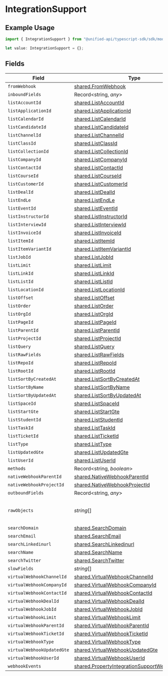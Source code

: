 # IntegrationSupport

## Example Usage

```typescript
import { IntegrationSupport } from "@unified-api/typescript-sdk/sdk/models/shared";

let value: IntegrationSupport = {};
```

## Fields

| Field                                                                                                                   | Type                                                                                                                    | Required                                                                                                                | Description                                                                                                             |
| ----------------------------------------------------------------------------------------------------------------------- | ----------------------------------------------------------------------------------------------------------------------- | ----------------------------------------------------------------------------------------------------------------------- | ----------------------------------------------------------------------------------------------------------------------- |
| `fromWebhook`                                                                                                           | [shared.FromWebhook](../../../sdk/models/shared/fromwebhook.md)                                                         | :heavy_minus_sign:                                                                                                      | N/A                                                                                                                     |
| `inboundFields`                                                                                                         | Record<string, *any*>                                                                                                   | :heavy_minus_sign:                                                                                                      | N/A                                                                                                                     |
| `listAccountId`                                                                                                         | [shared.ListAccountId](../../../sdk/models/shared/listaccountid.md)                                                     | :heavy_minus_sign:                                                                                                      | N/A                                                                                                                     |
| `listApplicationId`                                                                                                     | [shared.ListApplicationId](../../../sdk/models/shared/listapplicationid.md)                                             | :heavy_minus_sign:                                                                                                      | N/A                                                                                                                     |
| `listCalendarId`                                                                                                        | [shared.ListCalendarId](../../../sdk/models/shared/listcalendarid.md)                                                   | :heavy_minus_sign:                                                                                                      | N/A                                                                                                                     |
| `listCandidateId`                                                                                                       | [shared.ListCandidateId](../../../sdk/models/shared/listcandidateid.md)                                                 | :heavy_minus_sign:                                                                                                      | N/A                                                                                                                     |
| `listChannelId`                                                                                                         | [shared.ListChannelId](../../../sdk/models/shared/listchannelid.md)                                                     | :heavy_minus_sign:                                                                                                      | N/A                                                                                                                     |
| `listClassId`                                                                                                           | [shared.ListClassId](../../../sdk/models/shared/listclassid.md)                                                         | :heavy_minus_sign:                                                                                                      | N/A                                                                                                                     |
| `listCollectionId`                                                                                                      | [shared.ListCollectionId](../../../sdk/models/shared/listcollectionid.md)                                               | :heavy_minus_sign:                                                                                                      | N/A                                                                                                                     |
| `listCompanyId`                                                                                                         | [shared.ListCompanyId](../../../sdk/models/shared/listcompanyid.md)                                                     | :heavy_minus_sign:                                                                                                      | N/A                                                                                                                     |
| `listContactId`                                                                                                         | [shared.ListContactId](../../../sdk/models/shared/listcontactid.md)                                                     | :heavy_minus_sign:                                                                                                      | N/A                                                                                                                     |
| `listCourseId`                                                                                                          | [shared.ListCourseId](../../../sdk/models/shared/listcourseid.md)                                                       | :heavy_minus_sign:                                                                                                      | N/A                                                                                                                     |
| `listCustomerId`                                                                                                        | [shared.ListCustomerId](../../../sdk/models/shared/listcustomerid.md)                                                   | :heavy_minus_sign:                                                                                                      | N/A                                                                                                                     |
| `listDealId`                                                                                                            | [shared.ListDealId](../../../sdk/models/shared/listdealid.md)                                                           | :heavy_minus_sign:                                                                                                      | N/A                                                                                                                     |
| `listEndLe`                                                                                                             | [shared.ListEndLe](../../../sdk/models/shared/listendle.md)                                                             | :heavy_minus_sign:                                                                                                      | N/A                                                                                                                     |
| `listEventId`                                                                                                           | [shared.ListEventId](../../../sdk/models/shared/listeventid.md)                                                         | :heavy_minus_sign:                                                                                                      | N/A                                                                                                                     |
| `listInstructorId`                                                                                                      | [shared.ListInstructorId](../../../sdk/models/shared/listinstructorid.md)                                               | :heavy_minus_sign:                                                                                                      | N/A                                                                                                                     |
| `listInterviewId`                                                                                                       | [shared.ListInterviewId](../../../sdk/models/shared/listinterviewid.md)                                                 | :heavy_minus_sign:                                                                                                      | N/A                                                                                                                     |
| `listInvoiceId`                                                                                                         | [shared.ListInvoiceId](../../../sdk/models/shared/listinvoiceid.md)                                                     | :heavy_minus_sign:                                                                                                      | N/A                                                                                                                     |
| `listItemId`                                                                                                            | [shared.ListItemId](../../../sdk/models/shared/listitemid.md)                                                           | :heavy_minus_sign:                                                                                                      | N/A                                                                                                                     |
| `listItemVariantId`                                                                                                     | [shared.ListItemVariantId](../../../sdk/models/shared/listitemvariantid.md)                                             | :heavy_minus_sign:                                                                                                      | N/A                                                                                                                     |
| `listJobId`                                                                                                             | [shared.ListJobId](../../../sdk/models/shared/listjobid.md)                                                             | :heavy_minus_sign:                                                                                                      | N/A                                                                                                                     |
| `listLimit`                                                                                                             | [shared.ListLimit](../../../sdk/models/shared/listlimit.md)                                                             | :heavy_minus_sign:                                                                                                      | N/A                                                                                                                     |
| `listLinkId`                                                                                                            | [shared.ListLinkId](../../../sdk/models/shared/listlinkid.md)                                                           | :heavy_minus_sign:                                                                                                      | N/A                                                                                                                     |
| `listListId`                                                                                                            | [shared.ListListId](../../../sdk/models/shared/listlistid.md)                                                           | :heavy_minus_sign:                                                                                                      | N/A                                                                                                                     |
| `listLocationId`                                                                                                        | [shared.ListLocationId](../../../sdk/models/shared/listlocationid.md)                                                   | :heavy_minus_sign:                                                                                                      | N/A                                                                                                                     |
| `listOffset`                                                                                                            | [shared.ListOffset](../../../sdk/models/shared/listoffset.md)                                                           | :heavy_minus_sign:                                                                                                      | N/A                                                                                                                     |
| `listOrder`                                                                                                             | [shared.ListOrder](../../../sdk/models/shared/listorder.md)                                                             | :heavy_minus_sign:                                                                                                      | N/A                                                                                                                     |
| `listOrgId`                                                                                                             | [shared.ListOrgId](../../../sdk/models/shared/listorgid.md)                                                             | :heavy_minus_sign:                                                                                                      | N/A                                                                                                                     |
| `listPageId`                                                                                                            | [shared.ListPageId](../../../sdk/models/shared/listpageid.md)                                                           | :heavy_minus_sign:                                                                                                      | N/A                                                                                                                     |
| `listParentId`                                                                                                          | [shared.ListParentId](../../../sdk/models/shared/listparentid.md)                                                       | :heavy_minus_sign:                                                                                                      | N/A                                                                                                                     |
| `listProjectId`                                                                                                         | [shared.ListProjectId](../../../sdk/models/shared/listprojectid.md)                                                     | :heavy_minus_sign:                                                                                                      | N/A                                                                                                                     |
| `listQuery`                                                                                                             | [shared.ListQuery](../../../sdk/models/shared/listquery.md)                                                             | :heavy_minus_sign:                                                                                                      | N/A                                                                                                                     |
| `listRawFields`                                                                                                         | [shared.ListRawFields](../../../sdk/models/shared/listrawfields.md)                                                     | :heavy_minus_sign:                                                                                                      | N/A                                                                                                                     |
| `listRepoId`                                                                                                            | [shared.ListRepoId](../../../sdk/models/shared/listrepoid.md)                                                           | :heavy_minus_sign:                                                                                                      | N/A                                                                                                                     |
| `listRootId`                                                                                                            | [shared.ListRootId](../../../sdk/models/shared/listrootid.md)                                                           | :heavy_minus_sign:                                                                                                      | N/A                                                                                                                     |
| `listSortByCreatedAt`                                                                                                   | [shared.ListSortByCreatedAt](../../../sdk/models/shared/listsortbycreatedat.md)                                         | :heavy_minus_sign:                                                                                                      | N/A                                                                                                                     |
| `listSortByName`                                                                                                        | [shared.ListSortByName](../../../sdk/models/shared/listsortbyname.md)                                                   | :heavy_minus_sign:                                                                                                      | N/A                                                                                                                     |
| `listSortByUpdatedAt`                                                                                                   | [shared.ListSortByUpdatedAt](../../../sdk/models/shared/listsortbyupdatedat.md)                                         | :heavy_minus_sign:                                                                                                      | N/A                                                                                                                     |
| `listSpaceId`                                                                                                           | [shared.ListSpaceId](../../../sdk/models/shared/listspaceid.md)                                                         | :heavy_minus_sign:                                                                                                      | N/A                                                                                                                     |
| `listStartGte`                                                                                                          | [shared.ListStartGte](../../../sdk/models/shared/liststartgte.md)                                                       | :heavy_minus_sign:                                                                                                      | N/A                                                                                                                     |
| `listStudentId`                                                                                                         | [shared.ListStudentId](../../../sdk/models/shared/liststudentid.md)                                                     | :heavy_minus_sign:                                                                                                      | N/A                                                                                                                     |
| `listTaskId`                                                                                                            | [shared.ListTaskId](../../../sdk/models/shared/listtaskid.md)                                                           | :heavy_minus_sign:                                                                                                      | N/A                                                                                                                     |
| `listTicketId`                                                                                                          | [shared.ListTicketId](../../../sdk/models/shared/listticketid.md)                                                       | :heavy_minus_sign:                                                                                                      | N/A                                                                                                                     |
| `listType`                                                                                                              | [shared.ListType](../../../sdk/models/shared/listtype.md)                                                               | :heavy_minus_sign:                                                                                                      | N/A                                                                                                                     |
| `listUpdatedGte`                                                                                                        | [shared.ListUpdatedGte](../../../sdk/models/shared/listupdatedgte.md)                                                   | :heavy_minus_sign:                                                                                                      | N/A                                                                                                                     |
| `listUserId`                                                                                                            | [shared.ListUserId](../../../sdk/models/shared/listuserid.md)                                                           | :heavy_minus_sign:                                                                                                      | N/A                                                                                                                     |
| `methods`                                                                                                               | Record<string, *boolean*>                                                                                               | :heavy_minus_sign:                                                                                                      | N/A                                                                                                                     |
| `nativeWebhookParentId`                                                                                                 | [shared.NativeWebhookParentId](../../../sdk/models/shared/nativewebhookparentid.md)                                     | :heavy_minus_sign:                                                                                                      | N/A                                                                                                                     |
| `nativeWebhookProjectId`                                                                                                | [shared.NativeWebhookProjectId](../../../sdk/models/shared/nativewebhookprojectid.md)                                   | :heavy_minus_sign:                                                                                                      | N/A                                                                                                                     |
| `outboundFields`                                                                                                        | Record<string, *any*>                                                                                                   | :heavy_minus_sign:                                                                                                      | N/A                                                                                                                     |
| `rawObjects`                                                                                                            | *string*[]                                                                                                              | :heavy_minus_sign:                                                                                                      | objects that we map from in the integration                                                                             |
| `searchDomain`                                                                                                          | [shared.SearchDomain](../../../sdk/models/shared/searchdomain.md)                                                       | :heavy_minus_sign:                                                                                                      | N/A                                                                                                                     |
| `searchEmail`                                                                                                           | [shared.SearchEmail](../../../sdk/models/shared/searchemail.md)                                                         | :heavy_minus_sign:                                                                                                      | N/A                                                                                                                     |
| `searchLinkedinurl`                                                                                                     | [shared.SearchLinkedinurl](../../../sdk/models/shared/searchlinkedinurl.md)                                             | :heavy_minus_sign:                                                                                                      | N/A                                                                                                                     |
| `searchName`                                                                                                            | [shared.SearchName](../../../sdk/models/shared/searchname.md)                                                           | :heavy_minus_sign:                                                                                                      | N/A                                                                                                                     |
| `searchTwitter`                                                                                                         | [shared.SearchTwitter](../../../sdk/models/shared/searchtwitter.md)                                                     | :heavy_minus_sign:                                                                                                      | N/A                                                                                                                     |
| `slowFields`                                                                                                            | *string*[]                                                                                                              | :heavy_minus_sign:                                                                                                      | N/A                                                                                                                     |
| `virtualWebhookChannelId`                                                                                               | [shared.VirtualWebhookChannelId](../../../sdk/models/shared/virtualwebhookchannelid.md)                                 | :heavy_minus_sign:                                                                                                      | N/A                                                                                                                     |
| `virtualWebhookCompanyId`                                                                                               | [shared.VirtualWebhookCompanyId](../../../sdk/models/shared/virtualwebhookcompanyid.md)                                 | :heavy_minus_sign:                                                                                                      | N/A                                                                                                                     |
| `virtualWebhookContactId`                                                                                               | [shared.VirtualWebhookContactId](../../../sdk/models/shared/virtualwebhookcontactid.md)                                 | :heavy_minus_sign:                                                                                                      | N/A                                                                                                                     |
| `virtualWebhookDealId`                                                                                                  | [shared.VirtualWebhookDealId](../../../sdk/models/shared/virtualwebhookdealid.md)                                       | :heavy_minus_sign:                                                                                                      | N/A                                                                                                                     |
| `virtualWebhookJobId`                                                                                                   | [shared.VirtualWebhookJobId](../../../sdk/models/shared/virtualwebhookjobid.md)                                         | :heavy_minus_sign:                                                                                                      | N/A                                                                                                                     |
| `virtualWebhookLimit`                                                                                                   | [shared.VirtualWebhookLimit](../../../sdk/models/shared/virtualwebhooklimit.md)                                         | :heavy_minus_sign:                                                                                                      | N/A                                                                                                                     |
| `virtualWebhookParentId`                                                                                                | [shared.VirtualWebhookParentId](../../../sdk/models/shared/virtualwebhookparentid.md)                                   | :heavy_minus_sign:                                                                                                      | N/A                                                                                                                     |
| `virtualWebhookTicketId`                                                                                                | [shared.VirtualWebhookTicketId](../../../sdk/models/shared/virtualwebhookticketid.md)                                   | :heavy_minus_sign:                                                                                                      | N/A                                                                                                                     |
| `virtualWebhookType`                                                                                                    | [shared.VirtualWebhookType](../../../sdk/models/shared/virtualwebhooktype.md)                                           | :heavy_minus_sign:                                                                                                      | N/A                                                                                                                     |
| `virtualWebhookUpdatedGte`                                                                                              | [shared.VirtualWebhookUpdatedGte](../../../sdk/models/shared/virtualwebhookupdatedgte.md)                               | :heavy_minus_sign:                                                                                                      | N/A                                                                                                                     |
| `virtualWebhookUserId`                                                                                                  | [shared.VirtualWebhookUserId](../../../sdk/models/shared/virtualwebhookuserid.md)                                       | :heavy_minus_sign:                                                                                                      | N/A                                                                                                                     |
| `webhookEvents`                                                                                                         | [shared.PropertyIntegrationSupportWebhookEvents](../../../sdk/models/shared/propertyintegrationsupportwebhookevents.md) | :heavy_minus_sign:                                                                                                      | N/A                                                                                                                     |